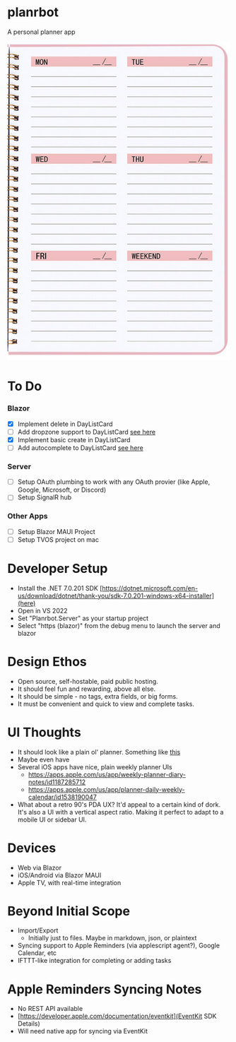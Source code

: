 # planrbot
A personal planner app

![Planner](planner.PNG)

# To Do
### Blazor
- [x] Implement delete in DayListCard
- [ ] Add dropzone support to DayListCard [see here](https://mudblazor.com/components/dropzone#api)
- [x] Implement basic create in DayListCard
- [ ] Add autocomplete to DayListCard [see here](https://mudblazor.com/components/autocomplete#api)
### Server
- [ ] Setup OAuth plumbing to work with any OAuth provier (like Apple, Google, Microsoft, or Discord)
- [ ] Setup SignalR hub
### Other Apps
- [ ] Setup Blazor MAUI Project
- [ ] Setup TVOS project on mac

# Developer Setup
- Install the .NET 7.0.201 SDK [https://dotnet.microsoft.com/en-us/download/dotnet/thank-you/sdk-7.0.201-windows-x64-installer](here)
- Open in VS 2022
- Set "Planrbot.Server" as your startup project
- Select "https (blazor)" from the debug menu to launch the server and blazor


# Design Ethos
- Open source, self-hostable, paid public hosting.
- It should feel fun and rewarding, above all else.
- It should be simple - no tags, extra fields, or big forms.
- It must be convenient and quick to view and complete tasks.

# UI Thoughts
- It should look like a plain ol' planner. Something like [this](https://m.media-amazon.com/images/I/81C3FUIA8nL.jpg)
- Maybe even have 
- Several iOS apps have nice, plain weekly planner UIs
  - https://apps.apple.com/us/app/weekly-planner-diary-notes/id1187285712
  - https://apps.apple.com/us/app/planner-daily-weekly-calendar/id1538190047
- What about a retro 90's PDA UX? It'd appeal to a certain kind of dork. It's also a UI with a vertical aspect ratio. Making it perfect to adapt to a mobile UI or sidebar UI.

# Devices
- Web via Blazor
- iOS/Android via Blazor MAUI
- Apple TV, with real-time integration


# Beyond Initial Scope
- Import/Export
    - Initially just to files. Maybe in markdown, json, or plaintext
- Syncing support to Apple Reminders (via applescript agent?), Google Calendar, etc
- IFTTT-like integration for completing or adding tasks

# Apple Reminders Syncing Notes
- No REST API available
- [https://developer.apple.com/documentation/eventkit](EventKit SDK Details)
- Will need native app for syncing via EventKit